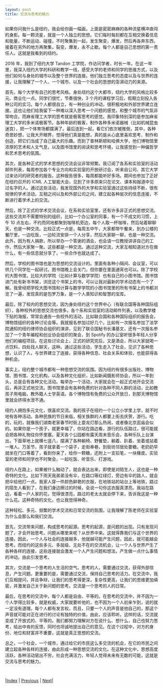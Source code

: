 ```yaml
---
layout: post
title: 交流与思考的魅力
---
```


如果你问我什么是纽约，我会给你画一幅画，上面是密密麻麻的各种流星横冲直闯的身影。每一颗流星，就是一个人独立的思想。它们每时每刻都在互相交换着信息和能量，不断运动、碰撞，不时聚集到一起，发生聚变，爆发，然后再各奔东西，接着在另外的地方再聚集，裂变，爆发，永不止歇。每个人都是自己思想的第一责任人。这就是我看到的纽约。

2016 年，我到了纽约大学 Tandon 工学院，作访问学者，时长一年。在这一年里，我深入纽约大学的科研和教学一线，感受大学的老师和同学的思维方式，以及他们如何与身处的城市以及整个世界的连接。他们独立思考的态度以及与世界的连接，让我理解了一个人、一个城市、以及一个社会的思想的澎湃动力的来源。

首先，每个大学有自己的思考风格。身处纽约这个大都市，纽约大学的风格比较多元、商业化一点。同学们很忙，节奏很快，3 个月的课程学习后，假期立刻投入各种公司的实习。每个人都很自立，有一种创业的冲动，很积极地和外部世界建立连接。这也让他们给我留下一种难以深入思考一个问题的感觉，和整个城市的气氛非常吻合。而麻省理工大学的思考就是极客思考的感觉。我印象特别深的是参加麻省理工大学的多米诺极客节。各种年龄的极客，制作各种多米诺器械（比如机械昆虫迷宫），把一个体育场都摆满了。最后连到一起，看它们依次被推倒，其中，各种奇思妙想，让我大开眼界，觉得他们真是能想，真的是从心底里喜欢思考、制作和创造，把它们当成了自己最大的乐趣。而到了普林斯顿和哈佛大学，他们博物馆里浓厚的艺术和人文气息，以及图书馆里的阅读和思考环境，让我感觉到一种偏哲学和艺术思考的氛围。

其次，是各种正式的学术思想的交流会议非常频繁。我订阅了各系和实验室的活动邮件列表，每周参加各个专业方向和实验室的开放研讨会，听来自公司、其它大学过来访问的研究者的报告。这种报告很多，每周都能听好多场。期间也参加了正好在纽约召开的 ICML 人工智能大会，见到了许多原来只在论文、课本和报道中见过名字的人。通过这些活动，我发现国外的大学和实验室通过这些持续不断，很有规律的学术活动，互相之间以及和外部公司之间，建立起各种层次的信息连接，不断进行着学术上的交流。

然后，除了正式的学术交流会议，在系和实验室里，还有许多非正式的思想交流。这些交流并不需要特别的组织，比如一个办公室的同事，有一个不成文的习惯，上午 10 点左右，不约而同地都聚到咖啡机旁边，每个人取一杯咖啡，然后站着聊聊天，也是一种交流。比较正式一点是，每周五中午，大家都带午餐来，到办公楼的餐厅里，一边吃饭，一边轮流安排一个人分享，然后大家聊一聊，也是一种交流。此外，因为有人捐款，所以举办一个答谢的酒会，也会请一位教授讲讲自己的工作，然后大家聚一聚。这些都是一种交流。通过这种交流，大家互相知道对方在做什么，有一些信息就分享了，一些合作也就达成了。

然后，学校的图书馆也是为思想的交流设计的。里面有各种小隔间、会议室，可以供几个同学在一起研讨。图书馆晚上会关门，但你要在里面通宵也可以。除了学校的大图书馆，比较大的学院（比如计算与数学学院）也有自己的小图书馆。图书馆进门处有新书书架，浏览这个书架上的书，可以让我对最新的学术动态有一个了解。我曾经把学校大图书馆和计算与数学学院的小图书馆里的所有书架上的书都浏览了一遍，发现真的是包罗万象，是一个人类知识和智慧的宝库。

最后，除了校内的思想交流，因为身处纽约这个世界中心（有联合国等各种国际组织），各种校外的思想交流也很多。各个系和实验室的活动邮件列表，以及教学楼下贴的海报，常常会通告一些校外的活动，比如联合国和各种国际组织的报告会，博物馆组织的各种讨论会等。我就报名参加过好几个。比如有一次报名参加了法学院通知的纽约律师协会组织的演讲，见到了联合国秘书长潘基文，还有一次报名参加了一个青年编程和创业协会组织的聚会，到 Spotify 的办公室听很多年轻人分享他们的编程项目。在这些讨论会上，正式的研究完后，又是酒会，所以大家就喝一点饮料，四处找人聊天，这种。通过这些活动，学生走入了社会，见识了各种思想，认识了人，与世界建立了连接，获得各种信息、社会关系和体验，也能获得各种机会。

事实上，纽约整个城市都有一种思想交流的氛围。因为纽约有很多出版社、博物馆、图书馆、文化机构，以及各种文化组织，比如新闻摄影师协会，所以一年到头，总是会有各种文化活动。每举办一个活动，大家就会在一起正式地开会交流后，再非正式地交流。图书馆里会有各种免费的针对各种不同人群的活动，比如教孩子用电脑，教外籍人士学英语。各个博物馆有免费的公众开放日，到那天博物馆里就会挤得水泄不通。

纽约人拥抱多元文化，很喜欢交流。我的孩子在纽约一个公立小学里上学，就不时地有各种活动。各种民族的节日来临，相关族群的人都要上街去庆贺，游行。吃的，玩的，就像我们湖南老家春节时街上耍龙灯那么热闹，或者像北京逛庙会似的。如果你是一个孩子，就更幸福了，你站在路边看，游行的队伍路过，很可能就会把各种礼物往你怀里塞。夏天各个公园都有露天周末音乐会，各种乐队上台演出，下面草地上就横七竖八，摆满了各种躺椅、野餐垫，躺着、趴着、坐着或站着一堆人。万圣节，孩子就拿着一个袋子，走街串巷，到街坊邻居处要糖。老奶奶早就坐在门口等着了，看到你来了，给你一颗糖，还附上一支铅笔，一块橡皮。实验室的老师和同学也不时聚会，一起吃饭、听音乐、打游戏。

纽约人在路上，如果被什么触动了，就会表达出来，即使是对陌生人，这也是一种奇特的文化。比如下雨天我弟弟没有伞，在路口等红绿灯，旁边有伞的路人，就会把伞给他打一点。我家人穿一件颜色鲜艳的衣服，在地铁站的站台上等地铁，路过的陌生人看到了，在我们身边擦过的时候，会说一句你这衣服真漂亮。我站在路边，看着一户人家的花，觉得很漂亮，路过的老太太就会停下来，告诉我这是一种什么花。这种奇特的文化，也让我觉得神奇。

这种轻松、多元、频繁的学术交流和日常交流的氛围，让我理解了陈老师在实验室为什么会那么和我们交流。

首先，交流带来问题，构成思考的起源。思考的起源，是问题的出现。只有发现问题了，才会开始思考。问题从哪里来呢？从世界中来。这就得靠我们与这个世界的连接。因此，一个人与社会的连接越多，他就越可能产生问题，因此，就可能越会思考。而纽约的这些多元、多层级、无处不在的交流机会，让一个人与世界产生了各种各样的连接，这些连接就会激发一个人产生问题和想法，产生做一点什么事情的冲动，由此引发思考。

其次，交流是一个思考的人生活的空气。思考的人，需要通过交流，获得外部信息，产生问题。更重要的是，需要通过交流，保持自己思考的活力。在交流中，我们互相提问，并且争辩，让我们的思考得更深，复杂性更高，让我们的思维更加缜密，并激发自己关于新问题的思考。交流是一个思考的人的日常。

最后，在思考的交流中，每个人都是自由、平等的。在思考的交流中，并不因为一个人学得比较多，就是权威，大家就要听他的，也不因为一个人初来乍到，说的就一定没有道理。每个人都有发言权，而且，只要一个人的声音是他自己的，那这个声音就可能对正在进行的讨论有独特的价值，由此，应该聆听。这样的话，交流就变成了开放式的、平等的。我们都努力理解对方在说什么、想什么，自己也努力思考，给出中肯的反馈，同时也坦诚地提出自己的意见。在这个过程中，对方的身份、地位和财富并不重要，这就是真正思想的交流。

总之，一个社会，一个城市，通过给它的市民这么多交流的机会，在它的市民之间建立起各种各样的连接，由此形成一种思想交流的文化。在这种文化中，思想高度活跃，各种活动层出不穷，社会充满活力，年轻人觉得未来有无数的可能，这就是交流与思考的魅力。

<br/>

|[Index](../../) | [Previous](3-university) | [Next](5-shiwu)|
